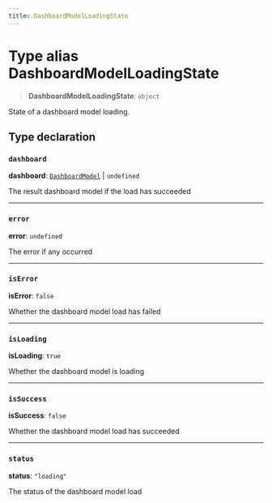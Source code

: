 ```yaml
---
title: DashboardModelLoadingState
---
```


# Type alias DashboardModelLoadingState

> **DashboardModelLoadingState**: `object`

State of a dashboard model loading.

## Type declaration

### `dashboard`

**dashboard**: [`DashboardModel`](type-alias.DashboardModel.md) \| `undefined`

The result dashboard model if the load has succeeded

***

### `error`

**error**: `undefined`

The error if any occurred

***

### `isError`

**isError**: `false`

Whether the dashboard model load has failed

***

### `isLoading`

**isLoading**: `true`

Whether the dashboard model is loading

***

### `isSuccess`

**isSuccess**: `false`

Whether the dashboard model load has succeeded

***

### `status`

**status**: `"loading"`

The status of the dashboard model load

